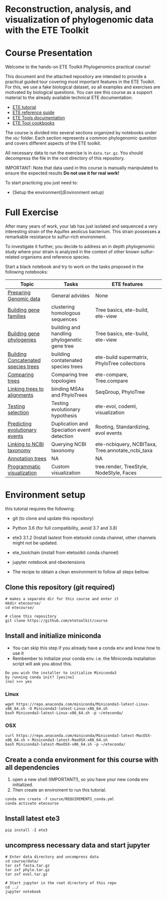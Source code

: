 # Reconstruction, analysis, and visualization of phylogenomic data with the ETE Toolkit


# Course Presentation
Welcome to the hands-on ETE Toolkit Phylogenomics practical course!

This document and the attached repository are intended to provide a practical guided tour covering most important features in the ETE Toolkit. For this, we use a fake biological dataset, so all examples and exercises are motivated by biological questions. You can see this course as a support material to the already available technical ETE documentation: 

- [ETE tutorial](http://etetoolkit.org/docs/latest/tutorial/index.html)
- [ETE reference guide](http://etetoolkit.org/docs/latest/reference/index.html)
- [ETE Tools documentation](http://etetoolkit.org/documentation/tools/)
- [ETE Tool cookbooks](http://etetoolkit.org/cookbook)


The course is divided into several sections organized by notebooks under the `nb/` folder. Each section represents a common phylogenomic question and covers different aspects of the ETE toolkit. 

All necessary data to run the exercise is in `data.tar.gz`. You should decompress the file in the root directory of this repository. 

IMPORTANT: Note that data used in this course is manually manipulated to ensure the expected results **Do not use it for real work!**

To start practicing you just need to: 
- [Setup the environment](Environment setup)


# Full Exercise

After many years of work, your lab has just isolated and sequenced a very interesting strain of the Aquifex aeolicus bacterium. This strain possesses a remarkable resistance to sulfur-rich environment. 

To investigate it further, you decide to address an in depth phylogenomic study where your strain is analyzed in the context of other known sulfur-related organisms and reference species.

Start a black notebook and try to work on the tasks proposed in the following notebooks: 

| Topic  | Tasks  | ETE features  | 
|---|---|---|
| [Preparing Genomic data ](nb/00-preparing_genomic_data)  |  General advides  |   None |
| [Building gene families](nb/01-building_gene_families)  |  clustering homologous sequences  |  Tree basics, ete-build, ete-view |
| [Building gene phylogenies](nb/02-building_gene_phylogenies)  |  building and handling phylogenetic gene tree |  Tree basics, ete-build, ete-view |
| [Building Concatenated species trees](nb/03-building_concat_species_trees)  |  building contatenated species trees   |  ete-build supermatrix, PhyloTree collections |
| [Comparing trees](nb/04-comparing_trees)  |  Comparing tree topologies  |  ete-compare, Tree.compare |
| [Linking trees to alignments](nb/05-linking_trees_and_alignments)  |  binding MSAs and  PhyloTrees  |  SeqGroup, PhyloTree |
| [Testing selection](nb/06-testing_selection)  |  Testing evolutionary hypothesis  |  ete-evol, codeml, visualization |
| [Predicting evolutionary events](nb/07-predicting_evol_events)  | Duplication and Speciation event detection  |  Rooting, Standardizing, evol events |
| [Linking to NCBI taxonomy](nb/08-linking_to_NCBI_taxonomy)  |  Querying NCBI taxonomy  |  ete-ncbiquery, NCBITaxa, Tree.annotate_ncbi_taxa |
| [Annotation trees](nb/09-annotating_trees)  |  NA  |  NA |
| [Programmatic visualization](nb/10-programmatic_visualization)  | Custom visualization  |  tree.render, TreeStyle, NodeStyle, Faces |



# Environment setup

this tutorial requires the following: 
- git (to clone and update this repository)
- Python 3.6 (for full compatibility, avoid 3.7 and 3.8)
- ete3 3.1.2 (Install lastest from etetookit conda channel, other channels might not be updated.
- ete_toolchain (install from etetoolkit conda channel)
- jupyter notebook and nbextensions


- The recipe to obtain a clean environment to follow all steps bellow:


## Clone this repository (git required)
```
# makes a separate dir for this course and enter it
mkdir etecourse/
cd etecourse/

# clone this repository
git clone https://github.com/etetoolkit/course
```

## Install and initialize miniconda 

- You can skip this step if you already have a conda env and know how to use it
- Rembember to initialize your conda env. i.e. the Miniconda installation script will ask you about this. 
```
Do you wish the installer to initialize Miniconda3
by running conda init? [yes|no]
[no] >>> yes
```

### Linux
```
wget https://repo.anaconda.com/miniconda/Miniconda3-latest-Linux-x86_64.sh -O Miniconda3-latest-Linux-x86_64.sh
bash Miniconda3-latest-Linux-x86_64.sh -p ~/eteconda/
```

### OSX
```
curl https://repo.anaconda.com/miniconda/Miniconda3-latest-MacOSX-x86_64.sh > Miniconda3-latest-MaxOSX-x86_64.sh
bash Miniconda3-latest-MaxOSX-x86_64.sh -p ~/eteconda/
```


## Create a conda environment for this course with all dependencies

1. open a new shell (IMPORTANT!), so you have your new conda env initialized.
2. Then create an enviroment to run this tutorial.

```
conda env create -f course/REQUIREMENTS_conda.yml
conda activate etecourse
```

## Install latest ete3
```
pip install -I ete3
```


## uncompress necessary data and start jupyter
```
# Enter data directory and uncompress data
cd course/data/
tar zxf fasta.tar.gz
tar zxf phylo.tar.gz
tar zxf evol.tar.gz

# Start jupyter in the root directory of this repo
cd ../
jupyter notebook
```

